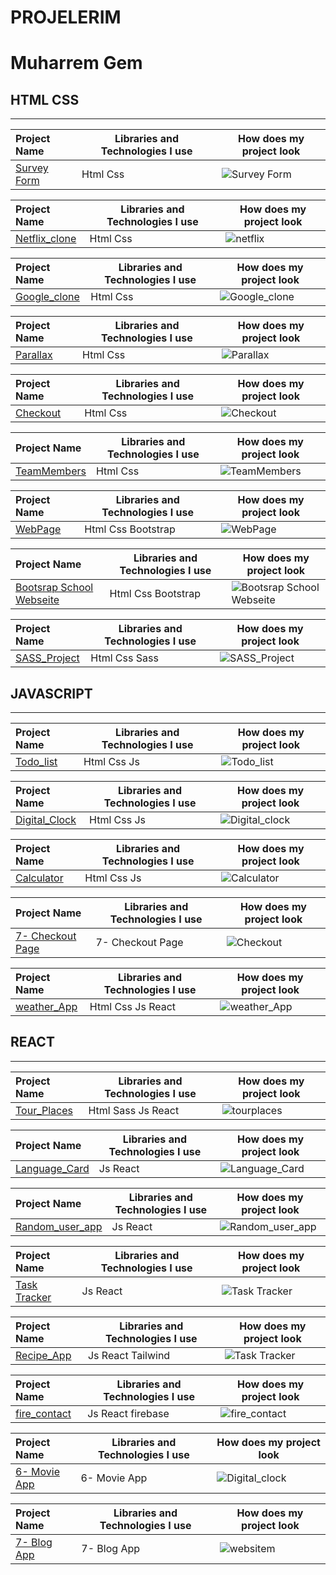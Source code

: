 # PROJELERIM

# Muharrem Gem

## HTML CSS

<hr>

| Project Name                                                       | Libraries and Technologies I use | How does my project look           |
| :----------------------------------------------------------------- | -------------------------------- | ---------------------------------- |
| [Survey Form](https://muharremgem.github.io/HTML_CSS_Survey_form/) | Html Css                         | ![Survey Form](img/surveyform.gif) |

| Project Name                                                           | Libraries and Technologies I use | How does my project look     |
| :--------------------------------------------------------------------- | -------------------------------- | ---------------------------- |
| [Netflix_clone](https://muharremgem.github.io/HTML_CSS_Netflix_clone/) | Html Css                         | ![netflix](img/netflix1.gif) |

| Project Name                                                         | Libraries and Technologies I use | How does my project look        |
| :------------------------------------------------------------------- | -------------------------------- | ------------------------------- |
| [Google_clone](https://muharremgem.github.io/HTML_CSS_Google_clone/) | Html Css                         | ![Google_clone](img/google.gif) |

| Project Name                                                 | Libraries and Technologies I use | How does my project look      |
| :----------------------------------------------------------- | -------------------------------- | ----------------------------- |
| [Parallax](https://muharremgem.github.io/HTML_CSS_Parallax/) | Html Css                         | ![Parallax](img/parallax.gif) |

| Project Name                                                 | Libraries and Technologies I use | How does my project look          |
| :----------------------------------------------------------- | -------------------------------- | --------------------------------- |
| [Checkout](https://muharremgem.github.io/HTML_CSS_Checkout/) | Html Css                         | ![Checkout](img/checkout_app.gif) |

| Project Name                                                       | Libraries and Technologies I use | How does my project look              |
| :----------------------------------------------------------------- | -------------------------------- | ------------------------------------- |
| [TeamMembers](https://muharremgem.github.io/HTML_CSS_TeamMembers/) | Html Css                         | ![TeamMembers](img/team_members1.gif) |

| Project Name                                       | Libraries and Technologies I use | How does my project look    |
| :------------------------------------------------- | -------------------------------- | --------------------------- |
| [WebPage](https://bootstrap-web-page.vercel.app/#) | Html Css Bootstrap               | ![WebPage](img/webpage.gif) |

| Project Name                                                                 | Libraries and Technologies I use | How does my project look                     |
| :--------------------------------------------------------------------------- | -------------------------------- | -------------------------------------------- |
| [Bootsrap School Webseite](https://muharremgem.github.io/BOOTSTRAP_project/) | Html Css Bootstrap               | ![Bootsrap School Webseite](img/project.gif) |

| Project Name                                                | Libraries and Technologies I use | How does my project look      |
| :---------------------------------------------------------- | -------------------------------- | ----------------------------- |
| [SASS_Project](https://muharremgem.github.io/SASS_Project/) | Html Css Sass                    | ![SASS_Project](img/sass.gif) |

## JAVASCRIPT

<hr>

| Project Name                                                     | Libraries and Technologies I use | How does my project look        |
| :--------------------------------------------------------------- | -------------------------------- | ------------------------------- |
| [Todo_list](https://muharremgem.github.io/JavaScript_Todo_list/) | Html Css Js                      | ![Todo_list](img/Todo_list.gif) |

| Project Name                                                                        | Libraries and Technologies I use | How does my project look        |
| :---------------------------------------------------------------------------------- | -------------------------------- | ------------------------------- |
| [Digital_Clock](https://javascript-digital-clock-24akepg2y-muharremgem.vercel.app/) | Html Css Js                      | ![Digital_clock](img/clock.gif) |

| Project Name                                             | Libraries and Technologies I use | How does my project look          |
| :------------------------------------------------------- | -------------------------------- | --------------------------------- |
| [Calculator](https://html-css-js-calculator.vercel.app/) | Html Css Js                      | ![Calculator](img/CALCULATOR.gif) |

| Project Name                                                                | Libraries and Technologies I use | How does my project look          |
| :-------------------------------------------------------------------------- | -------------------------------- | --------------------------------- |
| [7- Checkout Page](https://muharremgem.github.io/JAVASCRIPT_Checkout_Page/) | 7- Checkout Page                 | ![Checkout](img/checkout_app.gif) |

| Project Name                                                     | Libraries and Technologies I use | How does my project look        |
| :--------------------------------------------------------------- | -------------------------------- | ------------------------------- |
| [weather_App](https://react-alpha-team-weather-hrd5.vercel.app/) | Html Css Js React                | ![weather_App](img/weather.gif) |

## REACT

<hr>

| Project Name                                       | Libraries and Technologies I use | How does my project look          |
| :------------------------------------------------- | -------------------------------- | --------------------------------- |
| [Tour_Places](https://reacttourplaces.vercel.app/) | Html Sass Js React               | ![tourplaces](img/tourplaces.gif) |

| Project Name                                                    | Libraries and Technologies I use | How does my project look               |
| :-------------------------------------------------------------- | -------------------------------- | -------------------------------------- |
| [Language_Card](https://react-language-cards-seven.vercel.app/) | Js React                         | ![Language_Card](img/languageCard.gif) |

| Project Name                                                 | Libraries and Technologies I use | How does my project look            |
| :----------------------------------------------------------- | -------------------------------- | ----------------------------------- |
| [Random_user_app](https://react-random-user-app.vercel.app/) | Js React                         | ![Random_user_app](img/userApp.gif) |

| Project Name                                                       | Libraries and Technologies I use | How does my project look      |
| :----------------------------------------------------------------- | -------------------------------- | ----------------------------- |
| [Task Tracker](https://react-task-tracker-muharremgem.vercel.app/) | Js React                         | ![Task Tracker](img/task.gif) |

| Project Name                                                   | Libraries and Technologies I use | How does my project look        |
| :------------------------------------------------------------- | -------------------------------- | ------------------------------- |
| [Recipe_App](https://react-recipe-app-muharremgem.vercel.app/) | Js React Tailwind                | ![Task Tracker](img/recipe.gif) |

| Project Name                                             | Libraries and Technologies I use | How does my project look         |
| :------------------------------------------------------- | -------------------------------- | -------------------------------- |
| [fire_contact](https://firecontact-app-roan.vercel.app/) | Js React firebase                | ![fire_contact](img/contact.gif) |

| Project Name                                                                       | Libraries and Technologies I use | How does my project look |
| :--------------------------------------------------------------------------------- | -------------------------------- | ------------------------ |
| [6- Movie App](https://javascript-digital-clock-24akepg2y-muharremgem.vercel.app/) | 6- Movie App                     | ![Digital_clock](gif)    |

| Project Name                                | Libraries and Technologies I use | How does my project look |
| :------------------------------------------ | -------------------------------- | ------------------------ |
| [7- Blog App](https://www.muharremgem.com/) | 7- Blog App                      | ![websitem](gif)         |


